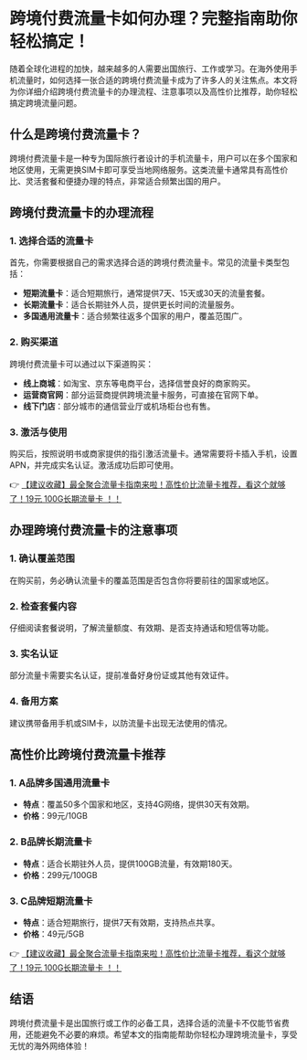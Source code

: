 # 跨境付费流量卡如何办理？完整指南助你轻松搞定！

随着全球化进程的加快，越来越多的人需要出国旅行、工作或学习。在海外使用手机流量时，如何选择一张合适的跨境付费流量卡成为了许多人的关注焦点。本文将为你详细介绍跨境付费流量卡的办理流程、注意事项以及高性价比推荐，助你轻松搞定跨境流量问题。

## 什么是跨境付费流量卡？

跨境付费流量卡是一种专为国际旅行者设计的手机流量卡，用户可以在多个国家和地区使用，无需更换SIM卡即可享受当地网络服务。这类流量卡通常具有高性价比、灵活套餐和便捷办理的特点，非常适合频繁出国的用户。

## 跨境付费流量卡的办理流程

### 1. 选择合适的流量卡
首先，你需要根据自己的需求选择合适的跨境付费流量卡。常见的流量卡类型包括：
- **短期流量卡**：适合短期旅行，通常提供7天、15天或30天的流量套餐。
- **长期流量卡**：适合长期驻外人员，提供更长时间的流量服务。
- **多国通用流量卡**：适合频繁往返多个国家的用户，覆盖范围广。

### 2. 购买渠道
跨境付费流量卡可以通过以下渠道购买：
- **线上商城**：如淘宝、京东等电商平台，选择信誉良好的商家购买。
- **运营商官网**：部分运营商提供跨境流量卡服务，可直接在官网下单。
- **线下门店**：部分城市的通信营业厅或机场柜台也有售。

### 3. 激活与使用
购买后，按照说明书或商家提供的指引激活流量卡。通常需要将卡插入手机，设置APN，并完成实名认证。激活成功后即可使用。

👉 [【建议收藏】最全聚合流量卡指南来啦！高性价比流量卡推荐，看这个就够了！19元 100G长期流量卡 ！！](https://bit.ly/Liuliangka)

## 办理跨境付费流量卡的注意事项

### 1. 确认覆盖范围
在购买前，务必确认流量卡的覆盖范围是否包含你将要前往的国家或地区。

### 2. 检查套餐内容
仔细阅读套餐说明，了解流量额度、有效期、是否支持通话和短信等功能。

### 3. 实名认证
部分流量卡需要实名认证，提前准备好身份证或其他有效证件。

### 4. 备用方案
建议携带备用手机或SIM卡，以防流量卡出现无法使用的情况。

## 高性价比跨境付费流量卡推荐

### 1. **A品牌多国通用流量卡**
- **特点**：覆盖50多个国家和地区，支持4G网络，提供30天有效期。
- **价格**：99元/10GB

### 2. **B品牌长期流量卡**
- **特点**：适合长期驻外人员，提供100GB流量，有效期180天。
- **价格**：299元/100GB

### 3. **C品牌短期流量卡**
- **特点**：适合短期旅行，提供7天有效期，支持热点共享。
- **价格**：49元/5GB

👉 [【建议收藏】最全聚合流量卡指南来啦！高性价比流量卡推荐，看这个就够了！19元 100G长期流量卡 ！！](https://bit.ly/Liuliangka)

## 结语

跨境付费流量卡是出国旅行或工作的必备工具，选择合适的流量卡不仅能节省费用，还能避免不必要的麻烦。希望本文的指南能帮助你轻松办理跨境流量卡，享受无忧的海外网络体验！